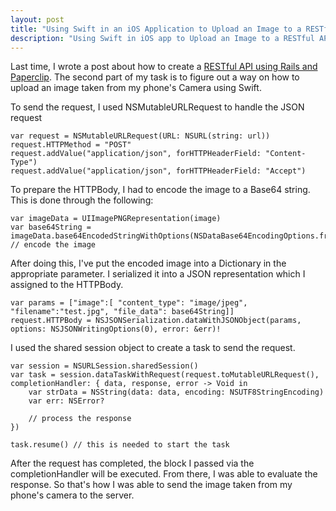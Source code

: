 ```yaml
---
layout: post
title: "Using Swift in an iOS Application to Upload an Image to a RESTful API"
description: "Using Swift in iOS app to Upload an Image to a RESTful API"
---
```


Last time, I wrote a post about how to create a [RESTful API using Rails and Paperclip](http://jpibarra1130.github.io/2014/09/27/Image-Upload-Using-Rails-API-And-Paperclip/). The second part of my task is to figure out a way on how to upload an image taken from my phone's Camera using Swift.

To send the request, I used NSMutableURLRequest to handle the JSON request

    var request = NSMutableURLRequest(URL: NSURL(string: url))
    request.HTTPMethod = "POST"
    request.addValue("application/json", forHTTPHeaderField: "Content-Type")
    request.addValue("application/json", forHTTPHeaderField: "Accept")

To prepare the HTTPBody, I had to encode the image to a Base64 string. This is done through the following:

    var imageData = UIImagePNGRepresentation(image)
    var base64String = imageData.base64EncodedStringWithOptions(NSDataBase64EncodingOptions.fromRaw(0)!) // encode the image

After doing this, I've put the encoded image into a Dictionary in the appropriate parameter. I serialized it into a JSON representation which I assigned to the HTTPBody.

    var params = ["image":[ "content_type": "image/jpeg", "filename":"test.jpg", "file_data": base64String]]
    request.HTTPBody = NSJSONSerialization.dataWithJSONObject(params, options: NSJSONWritingOptions(0), error: &err)!

I used the shared session object to create a task to send the request.

    var session = NSURLSession.sharedSession()
    var task = session.dataTaskWithRequest(request.toMutableURLRequest(), completionHandler: { data, response, error -> Void in
        var strData = NSString(data: data, encoding: NSUTF8StringEncoding)
        var err: NSError?

        // process the response
    })

    task.resume() // this is needed to start the task

 After the request has completed, the block I passed via the completionHandler will be executed. From there, I was able to evaluate the response. So that's how I was able to send the image taken from my phone's camera to the server.